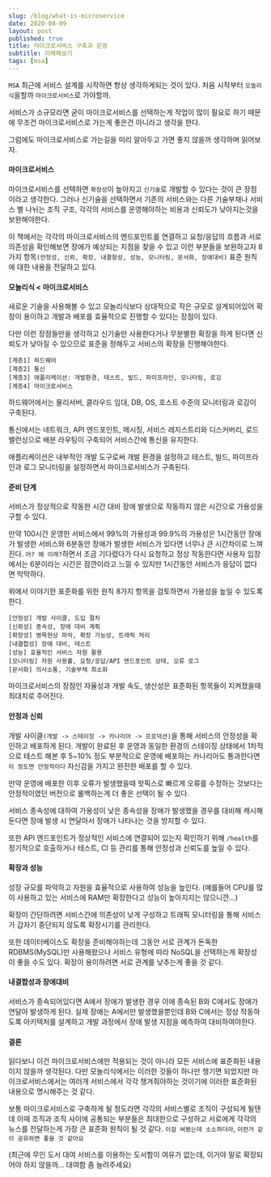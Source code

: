 ```yaml
---
slug: /blog/what-is-microservice
date: 2020-08-09
layout: post
published: true
title: 마이크로서비스 구축과 운영
subtitle: 이해해보기
tags: [msa]
---
```


`MSA` 최근에 서비스 설계를 시작하면 항상 생각하게되는 것이 있다. 처음 시작부터 `모놀리식`을할까 `마이크로서비스`로 가야할까.

서비스가 소규모라면 굳이 마이크로서비스를 선택하는게 작업이 많이 필요로 하기 때문에 무조건 마이크로서비스로 가는게 좋은건 아니라고 생각을 한다.

그럼에도 마이크로서비스로 가는길을 미리 알아두고 가면 좋지 않을까 생각하며 읽어보자.

#### 마이크로서비스

마이크로서비스를 선택하면 `확장성`이 높아지고 `신기술`로 개발할 수 있다는 것이 큰 장점이라고 생각한다.
그러나 신기술을 선택하면서 기존의 서비스와는 다른 기술부채나 서비스 별 나뉘는 조직 구조, 각각의 서비스를 운영해야하는 비용과 신뢰도가 낮아지는것을 보완해야한다.

이 책에서는 각각의 마이크로서비스의 엔드포인트를 연결하고 요청/응답의 흐름과 서로 의존성을 확인해보면 장애가 예상되는 지점을 찾을 수 있고 이런 부분들을 보완하고자 8가지 항목`(안정성, 신뢰, 확장, 내결항성, 성능, 모니터링, 문서화, 장애대비)` 표준 원칙에 대한 내용을 전달하고 있다.

#### 모놀리식 < 마이크로서비스

새로운 기술을 사용해볼 수 있고 모놀리식보다 상대적으로 작은 규모로 설계되어있어 확장이 용이하고 개발과 배포를 효율적으로 진행할 수 있다는 장점이 있다.

다만 이런 장점들만을 생각하고 신기술만 사용한다거나 무분별한 확장을 하게 된다면 신뢰도가 낮아질 수 있으므로 표준을 정해두고 서비스의 확장을 진행해야한다.

```
[계층1] 하드웨어
[계층2] 통신
[계층3] 애플리케이션: 개발환경, 테스트, 빌드, 파이프라인, 모니터링, 로깅
[계층4] 마이크로서비스
```

하드웨어에서는 물리서버, 클라우드 임대, DB, OS, 호스트 수준의 모니터링과 로깅이 구축된다.

통신에서는 네트워크, API 엔드포인트, 메시징, 서비스 레지스트리와 디스커버리, 로드밸런싱으로 배분 라우팅이 구축되어 서비스간에 통신을 유지한다.

애플리케이션은 내부적인 개발 도구로써 개발 환경을 설정하고 테스트, 빌드, 파이프라인과 로그 모니터링을 설정하면서 마이크로서비스가 구축된다.

#### 준비 단계

서비스가 정상적으로 작동한 시간 대비 장애 발생으로 작동하지 않은 시간으로 가용성을 구할 수 있다.

만약 100시간 운영한 서비스에서 99%의 가용성과 99.9%의 가용성은 1시간동안 장애가 발생한 서비스와 6분동안 장애가 발생한 서비스가 있다면 너무나 큰 시간차이로 느껴진다.
`어? 왜 이래?`하면서 조금 기다렸다가 다시 요청하고 정상 작동한다면 사용자 입장에서는 6분이라는 시간은 잠깐이라고 느낄 수 있지만 1시간동안 서비스가 응답이 없다면 막막하다.

위에서 이야기한 표준화를 위한 원칙 8가지 항목을 검토하면서 가용성을 높일 수 있도록 한다.

```
[안정성] 개발 사이클, 도입 절차
[신뢰성] 종속성, 장애 대비 계획
[확장성] 병목현상 파악, 확장 가능성, 트래픽 처리
[내결합성] 장애 대비, 테스트
[성능] 효율적인 서비스 자원 활용
[모니터링] 자원 사용률, 요청/응답/API 엔드포인트 상태, 오류 로그
[문서화] 의사소통, 기술부채 최소화
```

마이크로서비스의 장점인 자율성과 개발 속도, 생산성은 표준화된 항목들이 지켜졌을때 최대치로 주어진다.

#### 안정과 신뢰

개발 사이클`(개발 -> 스테이징 -> 카나리아 -> 프로덕션)`을 통해 서비스의 안정성을 확인하고 배포하게 된다. 개발이 완료된 후 운영과 동일한 환경의 스테이징 상태에서 1차적으로 테스트 해본 후 5~10% 정도 부분적으로 운영에 배포하는 카나리아도 통과한다면 `이 정도면 안정적이다` 자신감을 가지고 완전한 배포를 할 수 있다.

만약 운영에 배포한 이후 오류가 발생했을때 핫픽스로 빠르게 오류를 수정하는 것보다는 안정적이였던 버전으로 롤백하는게 더 좋은 선택이 될 수 있다.

서비스 종속성에 대하여 가용성이 낮은 종속성을 장애가 발생했을 경우를 대비해 캐시해둔다면 장애 발생 시 연달아서 장애가 나타나는 것을 방지할 수 있다.

또한 API 엔드포인트가 정상적인 서비스에 연결되어 있는지 확인하기 위해 `/health`를 정기적으로 호출하거나 테스트, CI 등 관리를 통해 안정성과 신뢰도를 높일 수 있다.

#### 확장과 성능

성장 규모를 파악하고 자원을 효율적으로 사용하여 성능을 높인다. (예를들어 CPU를 많이 사용하고 있는 서비스에 RAM만 확장한다고 성능이 높아지지는 않으니깐...)

확장이 간단하려면 서비스간에 의존성이 낮게 구성하고 트래픽 모니터링을 통해 서비스가 갑자기 중단되지 않도록 확장시기를 관리한다.

또한 데이터베이스도 확장을 준비해야하는데 그동안 서로 관계가 돈독한 RDBMS(MySQL)만 사용해왔으나 서비스 유형에 따라 NoSQL을 선택하는게 확장성이 좋을 수도 있다. 확장이 용이하려면 서로 관계를 낮추는게 좋을 것 같다.

#### 내결합성과 장애대비

서비스가 종속되어있다면 A에서 장애가 발생한 경우 이에 종속된 B와 C에서도 장애가 연달아 발생하게 된다.
실제 장애는 A에서만 발생했을뿐인데 B와 C에서는 정상 작동하도록 아키텍처를 설계하고 개발 과정에서 장애 발생 지점을 예측하여 대비하여야한다.

#### 결론

읽다보니 이건 마이크로서비스에만 적용되는 것이 아니라 모든 서비스에 표준화된 내용이지 않을까 생각된다. 다만 모놀리식에서는 이러한 것들이 하나만 챙기면 되었지만 마이크로서비스에서는 여러개 서비스에서 각각 챙겨줘야하는 것이기에 이러한 표준화된 내용으로 명시해주는 것 같다.

보통 마이크로서비스로 구축하게 될 정도라면 각각의 서비스별로 조직이 구성되게 될텐데 이때 조직과 조직 사이에 공통되는 부분들은 최대한으로 구성하고 서로에게 각각의 뉴스를 전달하는게 가장 큰 표준화 원칙이 될 것 같다.
`이걸 써봤는데 소소하더라`, `이런거 같이 공유하면 좋을 것 같아요`

(최근에 무인 도서 대여 서비스를 이용하는 도서함이 여유가 없는데, 이거야 말로 확장되어야 하지 않을까... 대여함 좀 늘려주세요)
